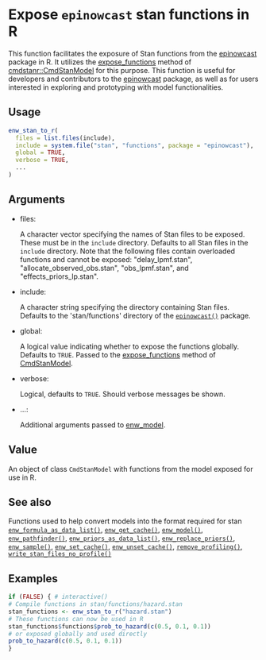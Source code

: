 # Expose `epinowcast` stan functions in R

This function facilitates the exposure of Stan functions from the
[epinowcast](https://package.epinowcast.org/dev/reference/epinowcast)
package in R. It utilizes the
[expose_functions](https://mc-stan.org/cmdstanr/reference/model-method-expose_functions.html)
method of
[cmdstanr::CmdStanModel](https://mc-stan.org/cmdstanr/reference/CmdStanModel.html)
for this purpose. This function is useful for developers and
contributors to the
[epinowcast](https://package.epinowcast.org/dev/reference/epinowcast.md)
package, as well as for users interested in exploring and prototyping
with model functionalities.

## Usage

``` r
enw_stan_to_r(
  files = list.files(include),
  include = system.file("stan", "functions", package = "epinowcast"),
  global = TRUE,
  verbose = TRUE,
  ...
)
```

## Arguments

- files:

  A character vector specifying the names of Stan files to be exposed.
  These must be in the `include` directory. Defaults to all Stan files
  in the `include` directory. Note that the following files contain
  overloaded functions and cannot be exposed: "delay_lpmf.stan",
  "allocate_observed_obs.stan", "obs_lpmf.stan", and
  "effects_priors_lp.stan".

- include:

  A character string specifying the directory containing Stan files.
  Defaults to the 'stan/functions' directory of the
  [`epinowcast()`](https://package.epinowcast.org/dev/reference/epinowcast.md)
  package.

- global:

  A logical value indicating whether to expose the functions globally.
  Defaults to `TRUE`. Passed to the
  [expose_functions](https://mc-stan.org/cmdstanr/reference/model-method-expose_functions.html)
  method of
  [CmdStanModel](https://mc-stan.org/cmdstanr/reference/CmdStanModel.html).

- verbose:

  Logical, defaults to `TRUE`. Should verbose messages be shown.

- ...:

  Additional arguments passed to
  [enw_model](https://package.epinowcast.org/dev/reference/enw_model).

## Value

An object of class `CmdStanModel` with functions from the model exposed
for use in R.

## See also

Functions used to help convert models into the format required for stan
[`enw_formula_as_data_list()`](https://package.epinowcast.org/dev/reference/enw_formula_as_data_list.md),
[`enw_get_cache()`](https://package.epinowcast.org/dev/reference/enw_get_cache.md),
[`enw_model()`](https://package.epinowcast.org/dev/reference/enw_model.md),
[`enw_pathfinder()`](https://package.epinowcast.org/dev/reference/enw_pathfinder.md),
[`enw_priors_as_data_list()`](https://package.epinowcast.org/dev/reference/enw_priors_as_data_list.md),
[`enw_replace_priors()`](https://package.epinowcast.org/dev/reference/enw_replace_priors.md),
[`enw_sample()`](https://package.epinowcast.org/dev/reference/enw_sample.md),
[`enw_set_cache()`](https://package.epinowcast.org/dev/reference/enw_set_cache.md),
[`enw_unset_cache()`](https://package.epinowcast.org/dev/reference/enw_unset_cache.md),
[`remove_profiling()`](https://package.epinowcast.org/dev/reference/remove_profiling.md),
[`write_stan_files_no_profile()`](https://package.epinowcast.org/dev/reference/write_stan_files_no_profile.md)

## Examples

``` r
if (FALSE) { # interactive()
# Compile functions in stan/functions/hazard.stan
stan_functions <- enw_stan_to_r("hazard.stan")
# These functions can now be used in R
stan_functions$functions$prob_to_hazard(c(0.5, 0.1, 0.1))
# or exposed globally and used directly
prob_to_hazard(c(0.5, 0.1, 0.1))
}
```
